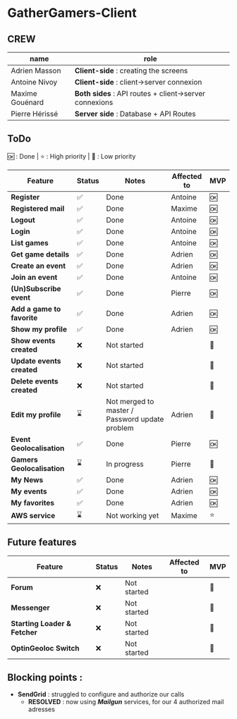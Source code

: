 # GatherGamers-Client

## CREW
| name | role |
|------|------|
| Adrien Masson | **Client-side** : creating the screens |
| Antoine Nivoy | **Client-side** : client->server connexion |
| Maxime Gouénard | **Both sides** : API routes + client->server connexions |
| Pierre Hérissé | **Server side** : Database + API Routes |

## ToDo

🆗 : Done | ⭐ : High priority | 🚫 : Low priority

| Feature | Status | Notes | Affected to | MVP |
|---------|--------|-------|------------|-----|
| **Register** | ✅ | Done | Antoine | 🆗 |
| **Registered mail** | ✅ | Done | Maxime | 🆗 |
| **Logout** | ✅ | Done | Antoine | 🆗 |
| **Login** | ✅ | Done | Antoine | 🆗 |
| **List games** | ✅ | Done | Antoine | 🆗 |
| **Get game details** | ✅ | Done | Adrien | 🆗 |
| **Create an event** | ✅ | Done | Adrien | 🆗 |
| **Join an event** | ✅ | Done | Antoine | 🆗 |
| **(Un)Subscribe event** | ✅ | Done | Pierre | 🆗 |
| **Add a game to favorite** | ✅ | Done | Adrien | 🆗 |
| **Show my profile** | ✅ | Done | Adrien | 🆗 |
| **Show events created** | ❌ | Not started | | 🚫 |
| **Update events created** | ❌ | Not started | | 🚫 |
| **Delete events created** | ❌ | Not started | | 🚫 |
| **Edit my profile** | ⌛ | Not merged to master / Password update problem | Adrien | 🚫 |
| **Event Geolocalisation** | ✅ | Done | Pierre | 🆗 |
| **Gamers Geolocalisation** | ⌛ | In progress | Pierre | 🚫 |
| **My News** | ✅ | Done | Adrien | 🆗 | 
| **My events** | ✅ | Done | Adrien | 🆗 |
| **My favorites** | ✅ | Done | Adrien | 🆗 |
| **AWS service** | ⌛ | Not working yet | Maxime | ⭐ |

## Future features

| Feature | Status | Notes | Affected to | MVP |
|---------|--------|-------|------------|-----|
| **Forum** | ❌ | Not started | | 🚫 |
| **Messenger** | ❌ | Not started | | 🚫 |
| **Starting Loader & Fetcher** | ❌ | Not started | | 🚫 |
| **OptinGeoloc Switch** | ❌ | Not started | | 🚫 |

## Blocking points :

- **SendGrid** : struggled to configure and authorize our calls
   - **RESOLVED** : now using **_Mailgun_** services, for our 4 authorized mail adresses
